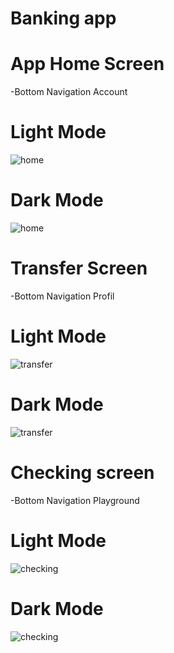 # Banking app
# App Home Screen
  -Bottom Navigation Account 
# Light Mode 
  ![home](https://github.com/azewudie/BankAccount/assets/78126519/b086e798-5b6c-44a6-92fe-094c029c1a48)

# Dark Mode 
![home](https://github.com/azewudie/BankAccount/assets/78126519/abfce271-5f3d-4eac-b9a9-7a8ee3edb7ca)

# Transfer Screen
  -Bottom Navigation Profil 
# Light Mode
  ![transfer](https://github.com/azewudie/BankAccount/assets/78126519/407dae0f-2dcf-4f1e-8527-4d062801145f)
# Dark Mode
 ![transfer](https://github.com/azewudie/BankAccount/assets/78126519/441c4d72-0931-4920-8431-e761d93bce8e)

# Checking screen 
  -Bottom Navigation Playground 
# Light Mode 
![checking](https://github.com/azewudie/BankAccount/assets/78126519/5ec347dc-0afb-4df2-9a97-701ebca6408e)
# Dark Mode 
![checking](https://github.com/azewudie/BankAccount/assets/78126519/4f53113e-59f3-4eb4-beaf-f00cf4474336)
